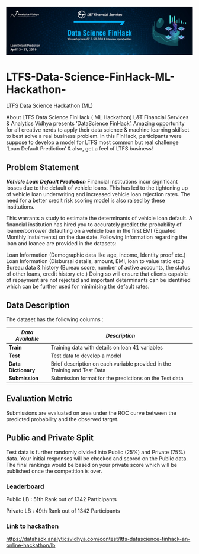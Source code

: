 ![title](ltfs.jpg)

# LTFS-Data-Science-FinHack-ML-Hackathon-
LTFS Data Science Hackathon (ML)


About LTFS Data Science FinHack ( ML Hackathon)
L&T Financial Services & Analytics Vidhya presents ‘DataScience FinHack’.
Amazing opportunity for all creative nerds to apply their data science & machine learning skillset to best solve a real business problem.
In this FinHack, participants were suppose to develop a model for LTFS most common but real challenge ‘Loan Default Prediction’ & also, get a feel of LTFS business!

## Problem Statement
***Vehicle Loan Default Prediction*** 
Financial institutions incur significant losses due to the default of vehicle loans. This has led to the tightening up of vehicle loan underwriting and increased vehicle loan rejection rates. The need for a better credit risk scoring model is also raised by these institutions. 

This warrants a study to estimate the determinants of vehicle loan default. A financial institution has hired you to accurately predict the probability of loanee/borrower defaulting on a vehicle loan in the first EMI (Equated Monthly Instalments) on the due date. Following Information regarding the loan and loanee are provided in the datasets:

Loan Information (Demographic data like age, income, Identity proof etc.)
Loan Information (Disbursal details, amount, EMI, loan to value ratio etc.)
Bureau data & history (Bureau score, number of active accounts, the status of other loans, credit history etc.)
Doing so will ensure that clients capable of repayment are not rejected and important determinants can be identified which can be further used for minimising the default rates.


## Data Description
The dataset has the following columns :

| *Data Available*       |  *Description*                                   |
| ---------------------  | ------------------------------------------------ |
| **Train**              |  Training data with details on loan 41 variables |
| **Test**               |  Test data to develop a model                    |
| **Data Dictionary**    |  Brief description on each variable provided in the Training and Test Data |  
| **Submission**         |  Submission format for the predictions on the Test data                    |


## Evaluation Metric
Submissions are evaluated on area under the ROC curve between the predicted probability and the observed target.

## Public and Private Split
Test data is further randomly divided into Public (25%) and Private (75%) data. Your initial responses will be checked and scored on the Public data. The final rankings would be based on your private score which will be published once the competition is over.


### Leaderboard
Public LB : 51th Rank out of 1342 Participants

Private LB : 49th Rank out of 1342 Participants



### Link to hackathon
https://datahack.analyticsvidhya.com/contest/ltfs-datascience-finhack-an-online-hackathon/lb
